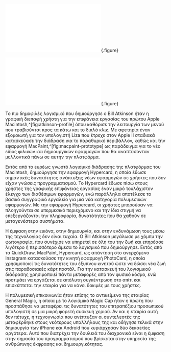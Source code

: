 

![](atkinson-profile.md){.figure}

![](macpaint-prototype.md){.figure}

Το πιο δημοφιλές λογισμικό που δημιούργησε ο Bill Atkinson ήταν η γραφική διεπαφή χρήστη για την επιφάνεια εργασίας του πρώτου Apple Macintosh,^[fig:atkinson-profile] όπου καθόρισε την λειτουργία των μενού που τραβιούνται προς τα κάτω και το διπλό κλικ. Με αφετηρία έναν εξομοιωτή για τον υπολογιστή Liza που έτρεχε στον Apple II σταδιακά κατασκεύασε την διάδραση για το παραθυρικό περιβάλλον, καθώς και την εφαρμογή MacPaint,^[fig:macpaint-prototype] ως παράδειγμα για το νέο είδος φιλικών και δημιουργικών εφαρμογών που θα αναπτύσονταν μελλοντικά πάνω σε αυτήν την πλατφόρμα. 


Εκτός από το ευρέως γνωστό λογισμικό διάδρασης της πλατφόρμας του Macintosh, δημιούργησε την εφαρμογή Hypercard, η οποία έδωσε σημαντικές δυνατότητες ανάπτυξης νέων εφαρμογών σε χρήστες που δεν είχαν γνώσεις προγραμματισμού.  Το Hypercard έδωσε πίσω στους χρήστες της γραφικής επιφάνειας εργασίας έναν μικρό τουλάχιστον έλεγχο των διαθέσιμων εφαρμογών, ενώ παράλληλα αποτέλεσε το βασικό συγγραφικό εργαλείο για μια νέα κατηγορία πολυμεσικών εφαρμογών. Με την εφαρμογή Hypercard, οι χρήστες μπορούσαν να πλοηγούνται σε υπερμεσικό περιεχόμενο και την ίδια στιγμή να επεξεργάζονται την πληροφορία, δυνατότητες που θα χαθούν σε μεταγενέστερα συστήματα.


Η έμφαση στην εικόνα, στην δημιουργία, και στην ενδυνάμωση τους μέσω της τεχνολογίας δεν είναι τυχαία. Ο Bill Atkinson μεγάλωσε με χόμπυ την φωτογραφία, που συνέχισε να υπηρετεί σε όλη του την ζωή και επηρέασε λιγότερο ή περισσότερο άμεσα το λογισμικό που δημιούργησε. Εκτός από τα QuickDraw, MacPaint, Hypercard, ως απάντηση στο ανερχόμενο Instagram κατασκεύασε την κινητή εφαρμογή PhotoCard, η οποία χρησιμοποιεί τις δυνατότητες του έξυπνου κινητού ώστε να δώσει νέα ζωή στις παραδοσιακές κάρτ ποστάλ. Για την κατασκευή του λογισμικού διάδρασης χρησιμοποιεί πάντα μεταφορές από τον φυσικό κόσμο, ενώ προτιμάει να εργάζεται σε απόλυτη συγκέντρωση στο σπίτι και επισκέπτεται την εταιρία για να κάνει δοκιμές με τους χρήστες. 

Η πολυμεσική επικοινωνία ήταν επίσης το αντικείμενο της εταιρίας General Magic, η οποία με το λογισμικό Magic Cap ήταν η πρώτη που προσπάθησε να μεταφέρει τις δυνατότητες του επιτραπέζιου προσωπικού υπολογιστή σε μια μικρή φορετή συσκευή χεριού. Αν και η εταιρία αυτή δεν πέτυχε, η τεχνογνωσία που ανέπτυξαν οι συντελεστές της μεταφέρθηκε στους νεότερους υπαλλήλους της και οδήγησε τελικά στην δημιουργία των iPhone και Android που κυριάρχησαν δύο δεκαετίες αργότερα. Αυτό που διατρέχει την δουλειά του διαχρονικά είναι η έμφαση στην σημασία του προγραμματισμού που βρίσκεται στην υπηρεσία της ανθρώπινης έκφρασης και δημιουργικότητας. 


